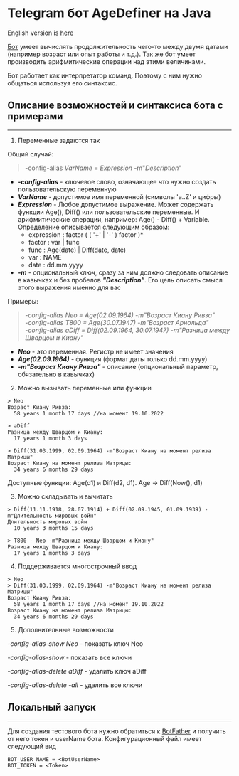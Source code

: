 # Telegram бот AgeDefiner на Java

English version is [here](README.en.md)

[Бот](https://t.me/AgeDefinerBot) умеет вычислять продолжительность чего-то между двумя датами (например возраст или опыт работы и т.д.).
Так же бот умеет производить арифмитические операции над этими величинами.

Бот работает как интерпретатор команд. Поэтому с ним нужно общаться используя его синтаксис.

## Описание возможностей и синтаксиса бота с примерами

---

1) Переменные задаются так

Общий случай:

> -config-alias _VarName_ = _Expression_ -m"_Description_"

- ***-config-alias*** - ключевое слово, означающее что нужно создать пользовательскую переменную <br>
- ***VarName*** - допустимое имя переменной (символы 'a..Z' и цифры) <br>
- ***Expression*** - Любое допустимое выражение. Может содержать функции Age(), Diff() или пользовательские переменные.
И арифмитические операции, например: Age() - Diff() + Variable. Определение описывается следующим образом:
  - expression : factor ( ( '+' | '-' ) factor )*
  - factor     : var | func
  - func       : Age(date) | Diff(date, date)
  - var        : NAME
  - date       : dd.mm.yyyy
- ***-m*** - опциональный ключ, сразу за ним должно следовать описание в кавычках и без пробелов ***"Description"***.
Его цель описать смысл этого выражения именно для вас <br>

Примеры:

>_-config-alias Neo = Age(02.09.1964) -m"Возраст Киану Ривза"_ <br>
_-config-alias T800 = Age(30.07.1947) -m"Возраст Арнольда"_ <br>
_-config-alias aDiff = Diff(02.09.1964, 30.07.1947) -m"Разница между Шварцом и Киану"_
   
- ***Neo*** - это переменная. Регистр не имеет значения <br>
- ***Age(02.09.1964)*** - функция (формат даты только dd.mm.yyyy) <br>
- ***-m"Возраст Киану Ривза"*** - описание (опциональный параметр, обязательно в кавычках)

2) Можно вызывать переменные или функции

````
> Neo
Возраст Киану Ривза:
  58 years 1 month 17 days //на момент 19.10.2022
````

````
> aDiff
Разница между Шварцом и Киану:
  17 years 1 month 3 days
````

````
> Diff(31.03.1999, 02.09.1964) -m"Возраст Киану на момент релиза Матрицы"
Возраст Киану на момент релиза Матрицы:
  34 years 6 months 29 days
````
Доступные функции: Age(d1) и Diff(d2, d1). Age -> Diff(Now(), d1)

3) Можно складывать и вычитать
````
> Diff(11.11.1918, 28.07.1914) + Diff(02.09.1945, 01.09.1939) -m"Длительность мировых войн"
Длительность мировых войн
  10 years 3 months 15 days
````

````
> T800 - Neo -m"Разница между Шварцом и Киану"
Разница между Шварцом и Киану:
  17 years 1 months 3 days
````

4) Поддерживается многострочный ввод
````
> Neo
> Diff(31.03.1999, 02.09.1964) -m"Возраст Киану на момент релиза Матрицы"
Возраст Киану Ривза:
  58 years 1 month 17 days //на момент 19.10.2022
Возраст Киану на момент релиза Матрицы:
  34 years 6 months 29 days
````

5) Дополнительные возможности

_-config-alias-show Neo_ - показать ключ Neo
   
_-config-alias-show_ - показать все ключи

_-config-alias-delete aDiff_ - удалить ключ aDiff

_-config-alias-delete -all_ - удалить все ключи

## Локальный запуск

---

Для создания тестового бота нужно обратиться к [BotFather](https://t.me/BotFather) и получить от него токен и userName бота.
Конфигурационный файл имеет следующий вид

````
BOT_USER_NAME = <BotUserName>
BOT_TOKEN = <Token>
````
